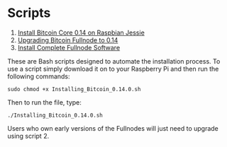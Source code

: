 # Scripts

1. [Install Bitcoin Core 0.14 on Raspbian Jessie](https://github.com/MrChrisJ/fullnode/blob/master/Scripts/Installing_Bitcoin_0.14.0.sh)
2. [Upgrading Bitcoin Fullnode to 0.14](https://github.com/MrChrisJ/fullnode/blob/master/Scripts/Upgrading_to_Bitcoin_0.14.sh)
3. [Install Complete Fullnode Software](https://github.com/MrChrisJ/fullnode/blob/master/Scripts/Install_Complete_Fullnode_Software.sh)

These are Bash scripts designed to automate the installation process. To use a script simply download it on to your Raspberry Pi and then run the following commands:  

```
sudo chmod +x Installing_Bitcoin_0.14.0.sh
```  
Then to run the file, type:
```
./Installing_Bitcoin_0.14.0.sh
```  

Users who own early versions of the Fullnodes will just need to upgrade using script 2.



